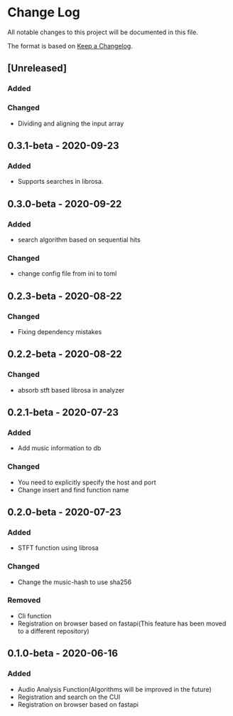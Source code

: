 # Change Log

All notable changes to this project will be documented in this file.

The format is based on [Keep a Changelog](http://keepachangelog.com/).

## [Unreleased]

### Added

### Changed

- Dividing and aligning the input array

## 0.3.1-beta - 2020-09-23

### Added

- Supports searches in librosa.

## 0.3.0-beta - 2020-09-22

### Added

- search algorithm based on sequential hits

### Changed

- change config file from ini to toml


## 0.2.3-beta - 2020-08-22

### Changed

- Fixing dependency mistakes


## 0.2.2-beta - 2020-08-22

### Changed

- absorb stft based librosa in analyzer

## 0.2.1-beta - 2020-07-23

### Added

- Add music information to db

### Changed

- You need to explicitly specify the host and port
- Change insert and find function name

## 0.2.0-beta - 2020-07-23

### Added

- STFT function using librosa

### Changed

- Change the music-hash to use sha256

### Removed

- Cli function
- Registration on browser based on fastapi(This feature has been moved to a different repository)

## 0.1.0-beta - 2020-06-16

### Added

- Audio Analysis Function(Algorithms will be improved in the future)
- Registration and search on the CUI
- Registration on browser based on fastapi
